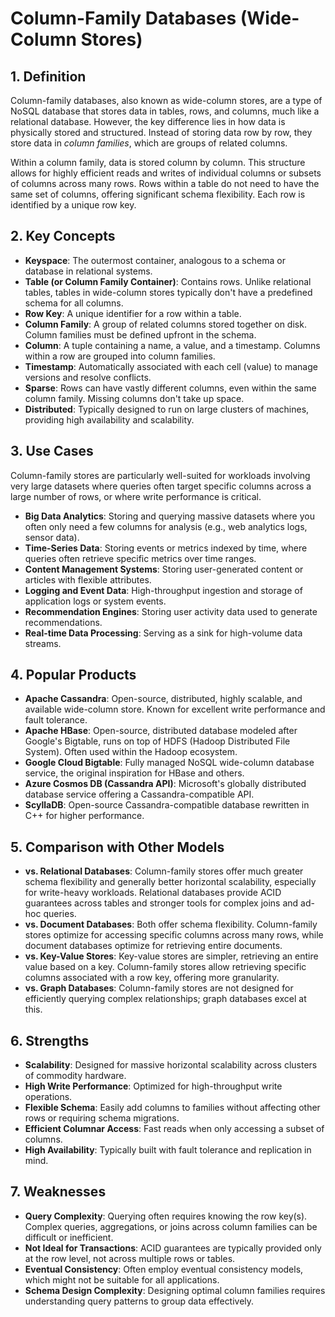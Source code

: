 # Column-Family Databases (Wide-Column Stores)

## 1. Definition

Column-family databases, also known as wide-column stores, are a type of NoSQL database that stores data in tables, rows, and columns, much like a relational database. However, the key difference lies in how data is physically stored and structured. Instead of storing data row by row, they store data in *column families*, which are groups of related columns.

Within a column family, data is stored column by column. This structure allows for highly efficient reads and writes of individual columns or subsets of columns across many rows. Rows within a table do not need to have the same set of columns, offering significant schema flexibility. Each row is identified by a unique row key.

## 2. Key Concepts

*   **Keyspace**: The outermost container, analogous to a schema or database in relational systems.
*   **Table (or Column Family Container)**: Contains rows. Unlike relational tables, tables in wide-column stores typically don't have a predefined schema for all columns.
*   **Row Key**: A unique identifier for a row within a table.
*   **Column Family**: A group of related columns stored together on disk. Column families must be defined upfront in the schema.
*   **Column**: A tuple containing a name, a value, and a timestamp. Columns within a row are grouped into column families.
*   **Timestamp**: Automatically associated with each cell (value) to manage versions and resolve conflicts.
*   **Sparse**: Rows can have vastly different columns, even within the same column family. Missing columns don't take up space.
*   **Distributed**: Typically designed to run on large clusters of machines, providing high availability and scalability.

## 3. Use Cases

Column-family stores are particularly well-suited for workloads involving very large datasets where queries often target specific columns across a large number of rows, or where write performance is critical.

*   **Big Data Analytics**: Storing and querying massive datasets where you often only need a few columns for analysis (e.g., web analytics logs, sensor data).
*   **Time-Series Data**: Storing events or metrics indexed by time, where queries often retrieve specific metrics over time ranges.
*   **Content Management Systems**: Storing user-generated content or articles with flexible attributes.
*   **Logging and Event Data**: High-throughput ingestion and storage of application logs or system events.
*   **Recommendation Engines**: Storing user activity data used to generate recommendations.
*   **Real-time Data Processing**: Serving as a sink for high-volume data streams.

## 4. Popular Products

*   **Apache Cassandra**: Open-source, distributed, highly scalable, and available wide-column store. Known for excellent write performance and fault tolerance.
*   **Apache HBase**: Open-source, distributed database modeled after Google's Bigtable, runs on top of HDFS (Hadoop Distributed File System). Often used within the Hadoop ecosystem.
*   **Google Cloud Bigtable**: Fully managed NoSQL wide-column database service, the original inspiration for HBase and others.
*   **Azure Cosmos DB (Cassandra API)**: Microsoft's globally distributed database service offering a Cassandra-compatible API.
*   **ScyllaDB**: Open-source Cassandra-compatible database rewritten in C++ for higher performance.

## 5. Comparison with Other Models

*   **vs. Relational Databases**: Column-family stores offer much greater schema flexibility and generally better horizontal scalability, especially for write-heavy workloads. Relational databases provide ACID guarantees across tables and stronger tools for complex joins and ad-hoc queries.
*   **vs. Document Databases**: Both offer schema flexibility. Column-family stores optimize for accessing specific columns across many rows, while document databases optimize for retrieving entire documents.
*   **vs. Key-Value Stores**: Key-value stores are simpler, retrieving an entire value based on a key. Column-family stores allow retrieving specific columns associated with a row key, offering more granularity.
*   **vs. Graph Databases**: Column-family stores are not designed for efficiently querying complex relationships; graph databases excel at this.

## 6. Strengths

*   **Scalability**: Designed for massive horizontal scalability across clusters of commodity hardware.
*   **High Write Performance**: Optimized for high-throughput write operations.
*   **Flexible Schema**: Easily add columns to families without affecting other rows or requiring schema migrations.
*   **Efficient Columnar Access**: Fast reads when only accessing a subset of columns.
*   **High Availability**: Typically built with fault tolerance and replication in mind.

## 7. Weaknesses

*   **Query Complexity**: Querying often requires knowing the row key(s). Complex queries, aggregations, or joins across column families can be difficult or inefficient.
*   **Not Ideal for Transactions**: ACID guarantees are typically provided only at the row level, not across multiple rows or tables.
*   **Eventual Consistency**: Often employ eventual consistency models, which might not be suitable for all applications.
*   **Schema Design Complexity**: Designing optimal column families requires understanding query patterns to group data effectively.
